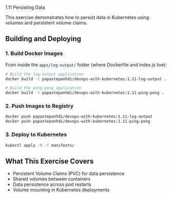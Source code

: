 1.11 Persisting Data

This exercise demonstrates how to persist data in Kubernetes using volumes and persistent volume claims.

## Building and Deploying

### 1. Build Docker Images

From inside the `apps/log-output/` folder (where Dockerfile and index.js live):

```bash
# Build the log-output application
docker build -t papastepanhdi/devops-with-kubernetes:1.11-log-output .

# Build the ping-pong application  
docker build -t papastepanhdi/devops-with-kubernetes:1.11-ping-pong .
```

### 2. Push Images to Registry

```bash
docker push papastepanhdi/devops-with-kubernetes:1.11-log-output
docker push papastepanhdi/devops-with-kubernetes:1.11-ping-pong
```

### 3. Deploy to Kubernetes

```bash
kubectl apply -R -f manifests/
```

## What This Exercise Covers

- Persistent Volume Claims (PVC) for data persistence
- Shared volumes between containers
- Data persistence across pod restarts
- Volume mounting in Kubernetes deployments
```